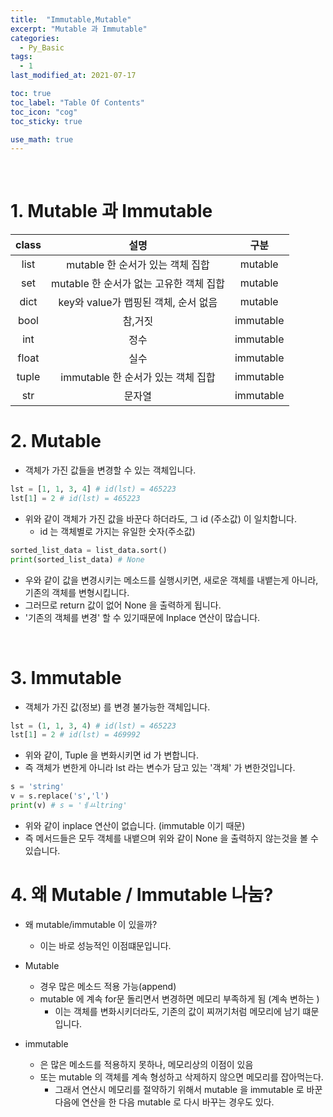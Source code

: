 ```yaml
---
title:  "Immutable,Mutable"
excerpt: "Mutable 과 Immutable"
categories:
  - Py_Basic
tags:
  - 1
last_modified_at: 2021-07-17

toc: true
toc_label: "Table Of Contents"
toc_icon: "cog"
toc_sticky: true

use_math: true
---
```


<br>

# 1. Mutable 과 Immutable

| class |                  설명                   |   구분    |
| :---: | :-------------------------------------: | :-------: |
| list  |    mutable 한 순서가 있는 객체 집합     |  mutable  |
|  set  | mutable 한 순서가 없는 고유한 객체 집합 |  mutable  |
| dict  |  key와 value가 맵핑된 객체, 순서 없음   |  mutable  |
| bool  |                 참,거짓                 | immutable |
|  int  |                  정수                   | immutable |
| float |                  실수                   | immutable |
| tuple |   immutable 한 순서가 있는 객체 집합    | immutable |
|  str  |                 문자열                  | immutable |

# 2. Mutable

- 객체가 가진 값들을 변경할 수 있는 객체입니다. 

```python
lst = [1, 1, 3, 4] # id(lst) = 465223
lst[1] = 2 # id(lst) = 465223
```

- 위와 같이 객체가 가진 값을 바꾼다 하더라도, 그 id (주소값) 이 일치합니다. 
  - id 는 객체별로 가지는 유일한 숫자(주소값)

```python
sorted_list_data = list_data.sort()
print(sorted_list_data) # None
```

- 우와 같이 값을 변경시키는 메소드를 실행시키면, 새로운 객체를 내뱉는게 아니라, 기존의 객체를 변형시킵니다.
- 그러므로 return 값이 없어 None 을 출력하게 됩니다. 
- '기존의 객체를 변경' 할 수 있기때문에 Inplace 연산이 많습니다. 

<br>

# 3. Immutable

- 객체가 가진 값(정보) 를 변경 불가능한 객체입니다. 

```python
lst = (1, 1, 3, 4) # id(lst) = 465223
lst[1] = 2 # id(lst) = 469992
```

- 위와 같이, Tuple 을 변화시키면 id 가 변합니다. 
- 즉 객체가 변한게 아니라 lst 라는 변수가 담고 있는 '객체' 가 변한것입니다.

```python
s = 'string'
v = s.replace('s','l')
print(v) # s = 'ㅔㅛltring'
```

- 위와 같이 inplace 연산이 없습니다. (immutable 이기 때문)
- 즉 메서드들은 모두 객체를 내뱉으며 위와 같이 None 을 출력하지 않는것을 볼 수 있습니다.

# 4. 왜 Mutable / Immutable 나눔?

- 왜 mutable/immutable 이 있을까?
  - 이는 바로 성능적인 이점떄문입니다.

- Mutable
  - 경우 많은 메소드 적용 가능(append)
  - mutable 에 계속 for문 돌리면서 변경하면 메모리 부족하게 됨 (계속 변하는 )
    - 이는 객체를 변화시키더라도, 기존의 값이 찌꺼기처럼 메모리에 남기 떄문입니다.

- immutable 
  - 은 많은 메소드를 적용하지 못하나, 메모리상의 이점이 있음
  - 또는 mutable 의 객체를 계속 형성하고 삭제하지 않으면 메모리를 잡아먹는다.
    - 그래서 연산시 메모리를 절약하기 위해서 mutable 을 immutable 로 바꾼다음에 연산을 한 다음 mutable 로 다시 바꾸는 경우도 있다.

<br>

